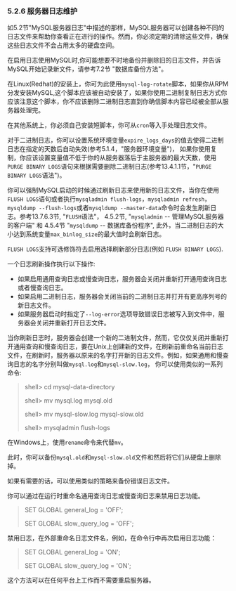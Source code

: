 ### 5.2.6 服务器日志维护

如5.2节"MySQL服务器日志"中描述的那样，MySQL服务器可以创建各种不同的日志文件来帮助你查看正在进行的操作。然而，你必须定期的清除这些文件，确保这些日志文件不会占用太多的硬盘空间。

在启用日志使用MySQL时,你可能想要不时地备份并删除旧的日志文件，并告诉MySQL开始记录新文件，请参考7.2节 "数据库备份方法"。

在Linux(Redhat)的安装上，你可为此使用`mysql-log-rotate`脚本，如果你从RPM分发安装MySQL,这个脚本应该被自动安装了，如果你使用二进制复制日志方式你应该注意这个脚本，你不应该删除二进制日志直到你确信脚本内容已经被全部从服务器处理完。

在其他系统上，你必须自己安装短脚本，你可从`cron`等入手处理日志文件。

对于二进制日志，你可以设置系统环境变量`expire_logs_days`的值去使得二进制日志在指定的天数后自动失效(参考5.1.4，"服务器环境变量")， 如果你使用复制，你应该设置变量值不低于你的从服务器落后于主服务器的最大天数，使用`PURGE BINARY LOGS`语句来根据需要删除二进制日志(参考13.4.1.1节，"`PURGE BINARY LOGS`语法")。

你可以强制MySQL启动的时候通过刷新日志来使用新的日志文件，当你在使用`FLUSH LOGS`语句或者执行`mysqladmin flush-logs`，`mysqladmin refresh`，`mysqldump --flush-logs`或者`mysqldump --master-data`命令时会发生刷新日志。参考13.7.6.3节, "`FLUSH`语法"， 4.5.2节, "`mysqladmin` -- 管理MySQL服务器的客户端" 和 4.5.4节 "`mysqldump` -- 数据库备份程序", 此外，当二进制日志的大小达到系统变量`max_binlog_size`的最大值时会刷新日志。

`FLUSH LOGS`支持可选修饰符去启用选择刷新部分日志(例如 `FLUSH BINARY LOGS`).

一个日志刷新操作执行以下操作:

* 如果启用通用查询日志或慢查询日志，服务器会关闭并重新打开通用查询日志或者慢查询日志。
* 如果启用二进制日志，服务器会关闭当前的二进制日志并打开有更高序列号的新日志文件。
* 如果服务器启动时指定了`--log-error`选项导致错误日志被写入到文件中，服务器会关闭并重新打开日志文件。

当你刷新日志时，服务器会创建一个新的二进制文件，然而，它仅仅关闭并重新打开通用查询和慢查询日志，要在Unix上创建新的文件，在刷新前重命名当前日志文件，在刷新时，服务器以原来的名字打开新的日志文件。例如，如果通用和慢查询日志的名字分别叫做`mysql.log`和`mysql-slow.log`， 你可以使用类似的一系列命令:

> shell> cd mysql-data-directory
> 
> shell> mv mysql.log mysql.old
> 
> shell> mv mysql-slow.log mysql-slow.old 
> 
> shell> mysqladmin flush-logs

在Windows上，使用`rename`命令来代替`mv`。

此时，你可以备份`mysql.old`和`mysql-slow.old`文件和然后将它们从硬盘上删除掉。

如果有需要的话，可以使用类似的策略来备份错误日志文件。

你可以通过在运行时重命名通用查询日志或慢查询日志来禁用日志功能。

> SET GLOBAL general_log = 'OFF'; 
> 
> SET GLOBAL slow_query_log = 'OFF';

禁用日志，在外部重命名日志文件名，例如，在命令行中再次启用日志功能：

> SET GLOBAL general_log = 'ON'; 
> 
> SET GLOBAL slow_query_log = 'ON';

这个方法可以在任何平台上工作而不需要重启服务器。
